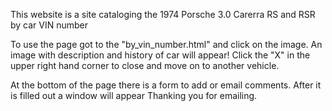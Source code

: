
This website is a site cataloging the 1974 Porsche 3.0 Carerra RS and RSR by car VIN number

To use the page got to the "by_vin_number.html" and click on the image. An image with description and history of car will appear! Click the "X" in the upper right hand corner to close and move on to another vehicle.

At the bottom of the page there is a form to add or email comments. After it is filled out a window will appear Thanking you for emailing.